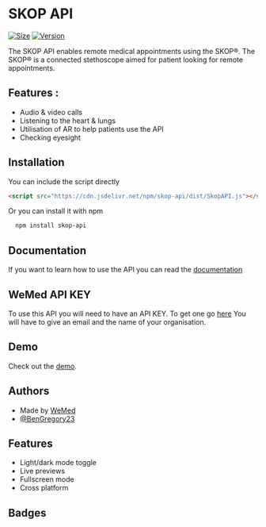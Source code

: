 
# SKOP API
[![Size](https://img.shields.io/badge/Size-1.6MB-FFFFFF.svg)]() 
[![Version](https://img.shields.io/badge/Version-1.1.2-FFFFF.svg)]()


The SKOP API enables remote medical appointments using the SKOP®. The SKOP® is a connected stethoscope aimed for patient looking for remote appointments. 

## Features :
- Audio & video calls
- Listening to the heart & lungs
- Utilisation of AR to help patients use the API
- Checking eyesight


## Installation

You can include the script directly 
```html
<script src="https://cdn.jsdelivr.net/npm/skop-api/dist/SkopAPI.js"></script>

```

Or you can install it with npm

```bash
  npm install skop-api
```
    
## Documentation

If you want to learn how to use the API you can read the [documentation](https://bengregory23.github.io/SKOP-API-documentation/#/)


## WeMed API KEY
To use this API you will need to have an API KEY. To get one go [here](https://en.wemed.fr/inscription-api-skop)
You will have to give an email and the name of your organisation.




## Demo

Check out the [demo](https://halfred.wemed.fr/demo/). 

## Authors
- Made by [WeMed](https://wemed.fr)
- [@BenGregory23](https://www.github.com/BenGregory23)


## Features

- Light/dark mode toggle
- Live previews
- Fullscreen mode
- Cross platform


## Badges

